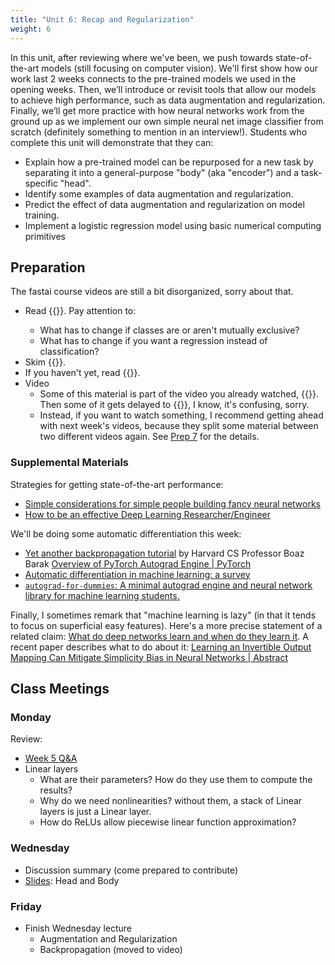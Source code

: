 ```yaml
---
title: "Unit 6: Recap and Regularization"
weight: 6
---
```


In this unit, after reviewing where we've been, we push towards state-of-the-art models (still focusing on computer vision). We'll first show how our work last 2 weeks connects to the pre-trained models we used in the opening weeks. Then, we’ll introduce or revisit tools that allow our models to achieve high performance, such as data augmentation and regularization. Finally, we’ll get more practice with how neural networks work from the ground up as we implement our own simple neural net image classifier from scratch (definitely something to mention in an interview!).
Students who complete this unit will demonstrate that they can:

- Explain how a pre-trained model can be repurposed for a new task by separating it into a general-purpose "body" (aka "encoder") and a task-specific "head".
- Identify some examples of data augmentation and regularization.
- Predict the effect of data augmentation and regularization on model training.
- Implement a logistic regression model using basic numerical computing primitives

## Preparation

The fastai course videos are still a bit disorganized, sorry about that.

- Read {{<fastbook num="6" nbname="06_multicat.ipynb">}}. Pay attention to:
  - What has to change if classes are or aren't mutually exclusive?
  - What has to change if you want a regression instead of classification?
- Skim {{<fastbook num="7" nbname="07_sizing_and_tta.ipynb">}}.
- If you haven't yet, read {{<fastbook num="17" nbname="17_foundations.ipynb">}}.
- Video
  - Some of this material is part of the video you already watched, {{<fastvideo num="3">}}. Then some of it gets delayed to {{<fastvideo num="8">}}, I know, it's confusing, sorry.
  - Instead, if you want to watch something, I recommend getting ahead with next week's videos, because they split some material between two different videos again. See [Prep 7](../07embedding/) for the details.


### Supplemental Materials

Strategies for getting state-of-the-art performance:

- [Simple considerations for simple people building fancy neural networks](https://huggingface.co/blog/simple-considerations)
- [How to be an effective Deep Learning Researcher/Engineer](https://www.dropbox.com/s/3iv93falplmt0yc/8_effective_dl.pdf?dl=0)

We'll be doing some automatic differentiation this week:

- [Yet another backpropagation tutorial](https://windowsontheory.org/2020/11/03/yet-another-backpropagation-tutorial/) by Harvard CS Professor Boaz Barak
[Overview of PyTorch Autograd Engine | PyTorch](https://pytorch.org/blog/overview-of-pytorch-autograd-engine/)
- [Automatic differentiation in machine learning: a survey](https://arxiv.org/abs/1502.05767)
- [`autograd-for-dummies`: A minimal autograd engine and neural network library for machine learning students.](https://github.com/malwaredllc/autograd-for-dummies)

Finally, I sometimes remark that "machine learning is lazy" (in that it tends to focus on superficial easy features). Here's a more precise statement of a related claim: [What do deep networks learn and when do they learn it](https://windowsontheory.org/2021/02/17/what-do-deep-networks-learn-and-when-do-they-learn-it/). A recent paper describes what to do about it: [Learning an Invertible Output Mapping Can Mitigate Simplicity Bias in Neural Networks | Abstract](https://arxiv.org/abs/2210.01360)

## Class Meetings

### Monday

Review:

- [Week 5 Q&A](../05learning/qa/)
- Linear layers
  - What are their parameters? How do they use them to compute the results?
  - Why do we need nonlinearities? without them, a stack of Linear layers is just a Linear layer.
  - How do ReLUs allow piecewise linear function approximation?

### Wednesday

- Discussion summary (come prepared to contribute)
- [Slides](../../slides/w6/w6-recap.html): Head and Body

### Friday

- Finish Wednesday lecture
  - Augmentation and Regularization
  - Backpropagation (moved to video)

<!--

Next year: the diagram of overconfidence kinda worked, but:

- more visuals would have helped
- I'm getting a lot of mileage out of 1D function approximation, but it might also be too limiting. Perhaps working with dot products from the start would be a better intuitive framework? Rotate (Linear), then selectively squish (ReLU)?

-->